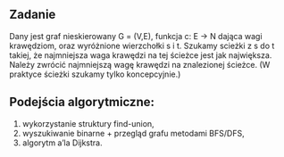 ## Zadanie
Dany jest graf nieskierowany G = (V,E), funkcja c: E -> N dająca wagi krawędziom, oraz wyróżnione wierzchołki s i t.
Szukamy scieżki z s do t takiej, że najmniejsza waga krawędzi na tej ścieżce jest jak największa.
Należy zwrócić najmniejszą wagę krawędzi na znalezionej ścieżce.
(W praktyce ścieżki szukamy tylko koncepcyjnie.)

## Podejścia algorytmiczne:

1. wykorzystanie struktury find-union,
2. wyszukiwanie binarne + przegląd grafu metodami BFS/DFS,
3. algorytm a’la Dijkstra.
